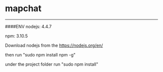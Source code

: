 # mapchat
---
####ENV
nodejs: 4.4.7

npm: 3.10.5

Download nodejs from the https://nodejs.org/en/

then run "sudo npm install npm -g"

under the project folder run "sudo npm install"